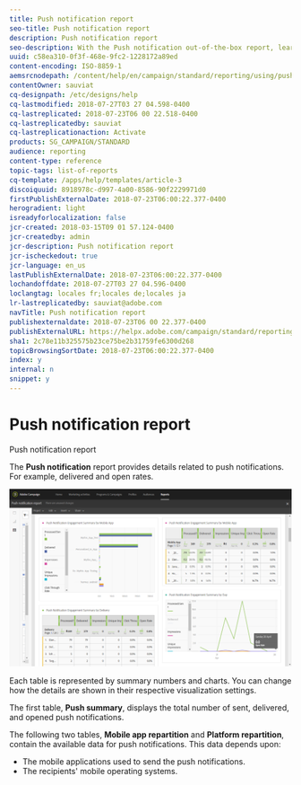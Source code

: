 ```yaml
---
title: Push notification report
seo-title: Push notification report
description: Push notification report
seo-description: With the Push notification out-of-the-box report, learn about the success of your push notifications.
uuid: c58ea310-0f3f-468e-9fc2-1228172a89ed
content-encoding: ISO-8859-1
aemsrcnodepath: /content/help/en/campaign/standard/reporting/using/push-notification-report
contentOwner: sauviat
cq-designpath: /etc/designs/help
cq-lastmodified: 2018-07-27T03 27 04.598-0400
cq-lastreplicated: 2018-07-23T06 00 22.518-0400
cq-lastreplicatedby: sauviat
cq-lastreplicationaction: Activate
products: SG_CAMPAIGN/STANDARD
audience: reporting
content-type: reference
topic-tags: list-of-reports
cq-template: /apps/help/templates/article-3
discoiquuid: 8918978c-d997-4a00-8586-90f2229971d0
firstPublishExternalDate: 2018-07-23T06:00:22.377-0400
herogradient: light
isreadyforlocalization: false
jcr-created: 2018-03-15T09 01 57.124-0400
jcr-createdby: admin
jcr-description: Push notification report
jcr-ischeckedout: true
jcr-language: en_us
lastPublishExternalDate: 2018-07-23T06:00:22.377-0400
lochandoffdate: 2018-07-27T03 27 04.596-0400
loclangtag: locales fr;locales de;locales ja
lr-lastreplicatedby: sauviat@adobe.com
navTitle: Push notification report
publishexternaldate: 2018-07-23T06 00 22.377-0400
publishExternalURL: https://helpx.adobe.com/campaign/standard/reporting/using/push-notification-report.html
sha1: 2c78e11b325575b23ce75be2b31759fe6300d268
topicBrowsingSortDate: 2018-07-23T06:00:22.377-0400
index: y
internal: n
snippet: y
---
```


# Push notification report

Push notification report

The **Push notification** report provides details related to push notifications. For example, delivered and open rates.

![](assets/dynamic_report_push.png)

Each table is represented by summary numbers and charts. You can change how the details are shown in their respective visualization settings.

The first table, **Push summary**, displays the total number of sent, delivered, and opened push notifications.

The following two tables, **Mobile app repartition** and **Platform repartition**, contain the available data for push notifications. This data depends upon:

* The mobile applications used to send the push notifications.
* The recipients' mobile operating systems.

